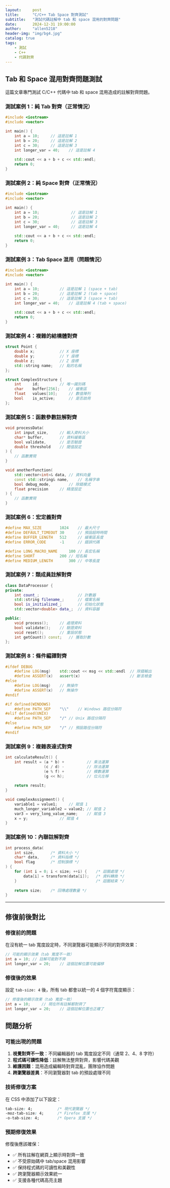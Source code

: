 ```yaml
---
layout:     post
title:      "C/C++ Tab Space 對齊測試"
subtitle:   "測試代碼註解中 tab 和 space 混用的對齊問題"
date:       2024-12-31 19:00:00
author:     "allen5218"
header-img: "img/bg4.jpg"
catalog: true
tags:
    - 測試
    - C++
    - 代碼對齊
---
```


## Tab 和 Space 混用對齊問題測試

這篇文章專門測試 C/C++ 代碼中 tab 和 space 混用造成的註解對齊問題。

### 測試案例 1：純 Tab 對齊（正常情況）

```cpp
#include <iostream>
#include <vector>

int main() {
	int a = 10;		// 這是註解 1
	int b = 20;		// 這是註解 2  
	int c = 30;		// 這是註解 3
	int longer_var = 40;	// 這是註解 4
	
	std::cout << a + b + c << std::endl;
	return 0;
}
```

### 測試案例 2：純 Space 對齊（正常情況）

```cpp
#include <iostream>
#include <vector>

int main() {
    int a = 10;              // 這是註解 1
    int b = 20;              // 這是註解 2  
    int c = 30;              // 這是註解 3
    int longer_var = 40;     // 這是註解 4
    
    std::cout << a + b + c << std::endl;
    return 0;
}
```

### 測試案例 3：Tab Space 混用（問題情況）

```cpp
#include <iostream>
#include <vector>

int main() {
    int a = 10;	        // 這是註解 1 (space + tab)
	int b = 20;         // 這是註解 2 (tab + space)
    int c = 30;		    // 這是註解 3 (space + tab)
	int longer_var = 40;    // 這是註解 4 (tab + space)
    
    std::cout << a + b + c << std::endl;
    return 0;
}
```

### 測試案例 4：複雜的結構體對齊

```cpp
struct Point {
    double x;           // X 座標
    double y;           // Y 座標  
    double z;           // Z 座標
    std::string name;   // 點的名稱
};

struct ComplexStructure {
	int		id;			// 唯一識別碼
	char	buffer[256];	// 緩衝區
	float	values[10];		// 數值陣列
	bool	is_active;		// 是否啟用
};
```

### 測試案例 5：函數參數註解對齊

```cpp
void processData(
    int input_size,     // 輸入資料大小
    char* buffer,       // 資料緩衝區
    bool validate,      // 是否驗證
    double threshold    // 閾值設定
) {
    // 函數實現
}

void anotherFunction(
	std::vector<int>& data,	// 資料向量
	const std::string& name,	// 名稱字串
	bool debug_mode,		// 除錯模式
	float precision		// 精度設定
) {
    // 函數實現
}
```

### 測試案例 6：宏定義對齊

```cpp
#define MAX_SIZE        1024    // 最大尺寸
#define DEFAULT_TIMEOUT 30      // 預設超時時間
#define BUFFER_LENGTH   512     // 緩衝區長度
#define ERROR_CODE      -1      // 錯誤代碼

#define LONG_MACRO_NAME		100	// 長宏名稱
#define SHORT			200	// 短名稱
#define MEDIUM_LENGTH		300	// 中等長度
```

### 測試案例 7：類成員註解對齊

```cpp
class DataProcessor {
private:
    int count_;                 // 計數器
    std::string filename_;      // 檔案名稱
    bool is_initialized_;       // 初始化狀態
    std::vector<double> data_;  // 資料容器

public:
	void process();		// 處理資料
	bool validate();	// 驗證資料
	void reset();		// 重設狀態
	int getCount() const;	// 獲取計數
};
```

### 測試案例 8：條件編譯對齊

```cpp
#ifdef DEBUG
    #define LOG(msg)    std::cout << msg << std::endl  // 除錯輸出
    #define ASSERT(x)   assert(x)                      // 斷言檢查
#else
    #define LOG(msg)    // 無操作            
    #define ASSERT(x)   // 無操作
#endif

#if defined(WINDOWS)
	#define PATH_SEP	"\\"	// Windows 路徑分隔符
#elif defined(UNIX)
	#define PATH_SEP	"/"	// Unix 路徑分隔符
#else
	#define PATH_SEP	"/"	// 預設路徑分隔符
#endif
```

### 測試案例 9：複雜表達式對齊

```cpp
int calculateResult() {
    int result = (a * b) +          // 乘法運算
                 (c / d) -          // 除法運算
                 (e % f) +          // 模數運算
                 (g << h);          // 位元左移
                 
    return result;
}

void complexAssignment() {
	variable1 = value1;		// 賦值 1
	much_longer_variable2 = value2;	// 賦值 2
	var3 = very_long_value_name;	// 賦值 3
	x = y;				// 賦值 4
}
```

### 測試案例 10：內聯註解對齊

```cpp
int process_data(
    int size,       /* 資料大小 */
    char* data,     /* 資料指標 */
    bool flag       /* 控制旗標 */
) {
    for (int i = 0; i < size; ++i) {    /* 迴圈處理 */
        data[i] = transform(data[i]);   /* 資料轉換 */
    }                                   /* 迴圈結束 */
    
    return size;    /* 回傳處理數量 */
}
```

---

## 修復前後對比

### 修復前的問題

在沒有統一 tab 寬度設定時，不同瀏覽器可能顯示不同的對齊效果：

```cpp
// 可能的顯示效果（tab 寬度不一致）
int a = 10;	// 註解可能對不齊
int longer_var = 20;	// 這個註解位置可能偏移
```

### 修復後的效果

設定 `tab-size: 4` 後，所有 tab 都會以統一的 4 個字符寬度顯示：

```cpp
// 修復後的顯示效果（tab 寬度一致）
int a = 10;		// 現在所有註解都對齊了
int longer_var = 20;	// 這個註解位置也正確了
```

## 問題分析

### 可能出現的問題

1. **視覺對齊不一致**：不同編輯器的 tab 寬度設定不同（通常 2、4、8 字符）
2. **程式碼可讀性降低**：註解無法整齊對齊，影響代碼美觀
3. **維護困難**：混用造成編輯時對齊混亂，團隊協作問題
4. **跨瀏覽器差異**：不同瀏覽器對 tab 的預設處理不同

### 技術修復方案

在 CSS 中添加了以下設定：

```css
tab-size: 4;           /* 現代瀏覽器 */
-moz-tab-size: 4;      /* Firefox 支援 */
-o-tab-size: 4;        /* Opera 支援 */
```

### 預期修復效果

修復後應該確保：
- ✅ 所有註解在網頁上顯示時對齊一致
- ✅ 不受原始碼中 tab/space 混用影響  
- ✅ 保持程式碼的可讀性和美觀性
- ✅ 跨瀏覽器顯示效果統一
- ✅ 支援各種代碼高亮主題